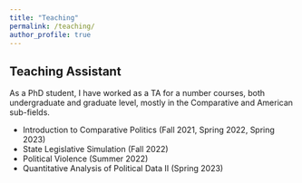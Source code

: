 ```yaml
---
title: "Teaching"
permalink: /teaching/
author_profile: true
---
```


## Teaching Assistant

As a PhD student, I have worked as a TA for a number courses, both undergraduate and graduate level, mostly in the Comparative and American sub-fields.

- Introduction to Comparative Politics (Fall 2021, Spring 2022, Spring 2023)
- State Legislative Simulation (Fall 2022)
- Political Violence (Summer 2022)
- Quantitative Analysis of Political Data II (Spring 2023)